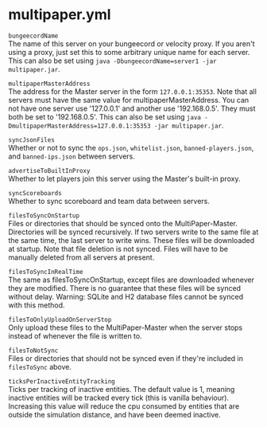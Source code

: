 # multipaper.yml

`bungeecordName`  
The name of this server on your bungeecord or velocity proxy. If you aren't
using a proxy, just set this to some arbitrary unique name for each server.
This can also be set using `java -DbungeecordName=server1 -jar multipaper.jar`.

`multipaperMasterAddress`  
The address for the Master server in the form `127.0.0.1:35353`. Note that all
servers must have the same value for multipaperMasterAddress. You can not have
one server use '127.0.0.1' and another use '192.168.0.5'. They must both be set
to '192.168.0.5'. This can also be set using
`java -DmultipaperMasterAddress=127.0.0.1:35353 -jar multipaper.jar`.

`syncJsonFiles`  
Whether or not to sync the `ops.json`, `whitelist.json`, `banned-players.json`,
and `banned-ips.json` between servers.

`advertiseToBuiltInProxy`  
Whether to let players join this server using the Master's built-in proxy.

`syncScoreboards`  
Whether to sync scoreboard and team data between servers.

`filesToSyncOnStartup`  
Files or directories that should be synced onto the MultiPaper-Master.
Directories will be synced recursively. If two servers write to the same file
at the same time, the last server to write wins. These files will be downloaded
at startup. Note that file deletion is not synced. Files will have to be
manually deleted from all servers at present.

`filesToSyncInRealTime`  
The same as filesToSyncOnStartup, except files are downloaded whenever they are
modified. There is no guarantee that these files will be synced without delay.
Warning: SQLite and H2 database files cannot be synced with this method.

`filesToOnlyUploadOnServerStop`  
Only upload these files to the MultiPaper-Master when the server stops instead
of whenever the file is written to.

`filesToNotSync`  
Files or directories that should not be synced even if they're included in
`filesToSync` above.

`ticksPerInactiveEntityTracking`  
Ticks per tracking of inactive entities. The default value is 1, meaning
inactive entities will be tracked every tick (this is vanilla behaviour).
Increasing this value will reduce the cpu consumed by entities that are
outside the simulation distance, and have been deemed inactive.

